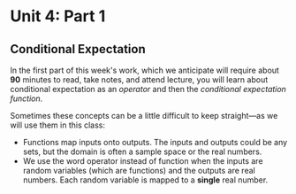 # Unit 4: Part 1

## Conditional Expectation

In the first part of this week's work, which we anticipate will require about **90** minutes to read, take notes, and attend lecture, you will learn about conditional expectation as an *operator* and then the *conditional expectation function*. 

Sometimes these concepts can be a little difficult to keep straight—as we will use them in this class: 

- Functions map inputs onto outputs.  The inputs and outputs could be any sets, but the domain is often a sample space or the real numbers.
- We use the word operator instead of function when the inputs are random variables (which are functions) and the outputs are real numbers.  Each random variable is mapped to a **single** real number.
